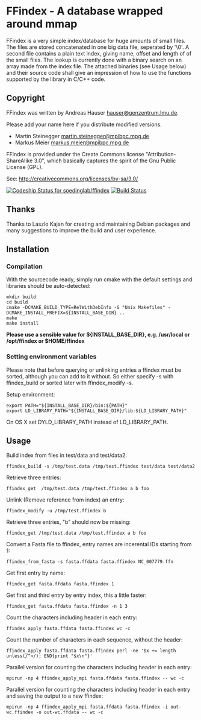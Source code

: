 # FFindex - A database wrapped around mmap

FFindex is a very simple index/database for huge amounts of small files. The
files are stored concatenated in one big data file, seperated by '\0'. A second
file contains a plain text index, giving name, offset and length of of the
small files. The lookup is currently done with a binary search on an array made
from the index file. The attached binaries (see Usage below) and their source
code shall give an impression of how to use the functions supported by the library in C/C++ code.
 
## Copyright

FFindex was written by Andreas Hauser <hauser@genzentrum.lmu.de>.

Please add your name here if you distribute modified versions.
* Martin Steinegger <martin.steinegger@mpibpc.mpg.de>
* Markus Meier <markus.meier@mpibpc.mpg.de>

FFindex is provided under the Create Commons license "Attribution-ShareAlike 3.0",
which basically captures the spirit of the Gnu Public License (GPL).

See:
http://creativecommons.org/licenses/by-sa/3.0/

[ ![Codeship Status for soedinglab/ffindex](https://codeship.com/projects/6c26cd00-2247-0133-1269-52bb0fef976f/status?branch=master)](https://codeship.com/projects/96084)
[ ![Build Status](https://travis-ci.org/soedinglab/hh-suite.svg?branch=master)](https://travis-ci.org/soedinglab/ffindex_soedinglab)

## Thanks

Thanks to Laszlo Kajan for creating and maintaining Debian packages
and many suggestions to improve the build and user experience.



## Installation

### Compilation
With the sourcecode ready, simply run cmake with the default settings and libraries should be auto-detected:

	mkdir build
	cd build
	cmake -DCMAKE_BUILD_TYPE=RelWithDebInfo -G "Unix Makefiles" -DCMAKE_INSTALL_PREFIX=${INSTALL_BASE_DIR} ..
	make
	make install


**Please use a sensible value for ${INSTALL_BASE_DIR}, e.g. /usr/local or /opt/ffindex or $HOME/ffindex**


### Setting environment variables

Please note that before querying or unlinking entries a ffindex must be
sorted, although you can add to it without. So either specify -s with
ffindex_build or sorted later with ffindex_modify -s.

Setup environment:

	export PATH="${INSTALL_BASE_DIR}/bin:${PATH}"
	export LD_LIBRARY_PATH="${INSTALL_BASE_DIR}/lib:${LD_LIBRARY_PATH}"
On OS X set DYLD_LIBRARY_PATH instead of LD_LIBRARY_PATH.

## Usage

Build index from files in test/data and test/data2.

	ffindex_build -s /tmp/test.data /tmp/test.ffindex test/data test/data2

Retrieve three entries:

	ffindex_get  /tmp/test.data /tmp/test.ffindex a b foo

Unlink (Remove reference from index) an entry:

	ffindex_modify -u /tmp/test.ffindex b

Retrieve three entries, "b" should now be missing:

	ffindex_get /tmp/test.data /tmp/test.ffindex a b foo

Convert a Fasta file to ffindex, entry names are incerental IDs starting from 1:

	ffindex_from_fasta -s fasta.ffdata fasta.ffindex NC_007779.ffn

Get first entry by name:

	ffindex_get fasta.ffdata fasta.ffindex 1

Get first and third entry by entry index, this a little faster:

	ffindex_get fasta.ffdata fasta.ffindex -n 1 3

Count the characters including header in each entry:

	ffindex_apply fasta.ffdata fasta.ffindex wc -c

Count the number of characters in each sequence, without the header:

	ffindex_apply fasta.ffdata fasta.ffindex perl -ne '$x += length unless(/^>/); END{print "$x\n"}'

Parallel version for counting the characters including header in each entry:

	mpirun -np 4 ffindex_apply_mpi fasta.ffdata fasta.ffindex -- wc -c

Parallel version for counting the characters including header in each entry and
saving the output to a new ffindex:

	mpirun -np 4 ffindex_apply_mpi fasta.ffdata fasta.ffindex -i out-wc.ffindex -o out-wc.ffdata -- wc -c
